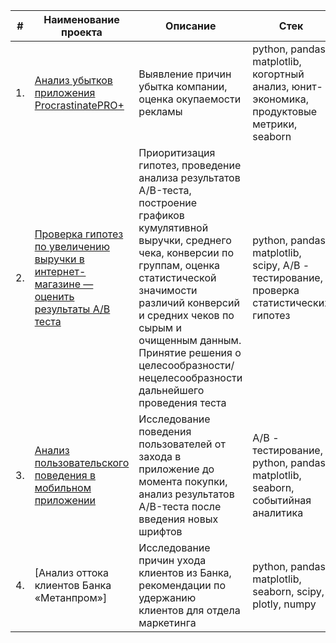 | #    | Наименование проекта                | Описание                                                     | Стек                                                         |
| ---- | ------------------------------------------------------------ | ------------------------------------------------------------ | ------------------------------------------------------------ |
| 1.   | [Анализ убытков приложения ProcrastinatePRO+](https://github.com/ttsohorova/Portfolio/tree/main/Анализ%20убытков%20приложения%20ProcrastinatePRO%2B) | Выявление причин убытка компании, оценка окупаемости рекламы  | python, pandas, matplotlib, <br/> когортный анализ, юнит-экономика, продуктовые метрики, seaborn       |
| 2.   | [Проверка гипотез по увеличению выручки в интернет-магазине — оценить результаты A/B теста](https://github.com/ttsohorova/Portfolio/tree/main/Проверка%20гипотез%20по%20увеличению%20выручки%20в%20интернет-магазине%20—%20оценить%20результаты%20A) | Приоритизация гипотез, проведение анализа результатов A/B-теста, построение графиков кумулятивной выручки, среднего чека, конверсии по группам, оценка статистической значимости различий конверсий и средних чеков по сырым и очищенным данным. Принятие решения о целесообразности/нецелесообразности дальнейшего проведения теста | python, pandas, matplotlib, scipy, А/В - тестирование, проверка статистических гипотез |
| 3.   | [Анализ пользовательского поведения в мобильном приложении](https://github.com/ttsohorova/Portfolio/tree/main/Анализ%20пользовательского%20поведения%20в%20мобильном%20приложении) | Исследование поведения пользователей от захода в приложение до момента покупки, анализ результатов A/B-теста после введения новых шрифтов | А/В - тестирование, python, pandas, matplotlib, seaborn, событийная аналитика |
| 4.   | [Анализ оттока клиентов Банка «Метанпром»] | Исследование причин ухода клиентов из Банка, рекомендации по удержанию клиентов для отдела маркетинга| python, pandas, matplotlib, seaborn, scipy, plotly, numpy |
